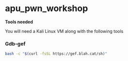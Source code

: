# apu_pwn_workshop

**Tools needed**

You will need a Kali Linux VM along with the following tools

### Gdb-gef

```sh
bash -c "$(curl -fsSL https://gef.blah.cat/sh)"
```
